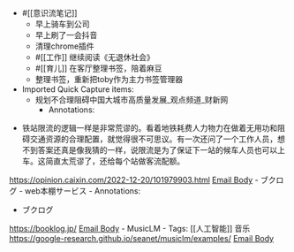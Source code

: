 - #[[意识流笔记]]
    - 早上骑车到公司
    - 早上刷了一会抖音
    - 清理chrome插件
    - #[[工作]] 继续阅读《无退休社会》
    - #[[育儿]] 在客厅整理书签，陪着麻豆
    - 整理书签，重新把toby作为主力书签管理器
- Imported Quick Capture items:
    - 规划不合理阻碍中国大城市高质量发展_观点频道_财新网
        - Annotations:

* 铁站限流的逻辑一样是非常荒谬的。看着地铁耗费人力物力在做着无用功和阻碍交通资源的合理配置，就觉得很不可思议。有一次还问了一个工作人员，想不到答案还真是像我猜的一样，说限流是为了保证下一站的候车人员也可以上车。这简直太荒谬了，还给每个站做客流配额。

https://opinion.caixin.com/2022-12-20/101979903.html [Email Body](https://files.todoist.com/cvXZDm40HuJY9ZssWBtmcX9GgCHKGeAN-pGJVSOect3JKkM5i3ViG5pGxjqd5gaS/by/21878347/as/file.html)
    - ブクログ - web本棚サービス
        - Annotations:

* ブクログ



https://booklog.jp/ [Email Body](https://files.todoist.com/-SCQskJUql-1S0hghmeFHMVeZKOHZ_MhA5mXqW5xaLcK57b0svsC4Y4wUGknNfxs/by/21878347/as/file.html)
    - MusicLM
        - Tags: [[人工智能]] 音乐
https://google-research.github.io/seanet/musiclm/examples/ [Email Body](https://files.todoist.com/O7UVS-tPd5v-JqXoluX8Kk9cqpSZnMQMYzN9aSMKbkx8LOnLefM3xBM2iGBwW-lO/by/21878347/as/file.html)
